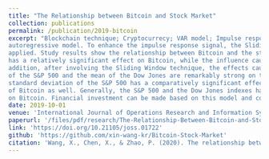 ```yaml
---
title: "The Relationship between Bitcoin and Stock Market"
collection: publications
permalink: /publication/2019-bitcoin
excerpt: "Blockchain technique; Cryptocurrecy; VAR model; Impulse response analysis; Price return; Sliding window technique; Yahoo API<br />**Abstract:**This article analyzes the relationship between Bitcoin and the stock market by using a vector
autoregressive model. To enhance the impulse response signal, the Sliding Window technique is
applied. Study results show the relationship between Bitcoin and the stock market. First, the S&P 500
has a relatively significant effect on Bitcoin, while the influence caused by the S&P 500 is weak. In
addition, after involving the Sliding Window technique, the effects caused by the standard deviation
of the S&P 500 and the mean of the Dow Jones are remarkably strong on the mean of Bitcoin and the
standard deviation of the S&P 500 has a comparatively significant effect on the standard deviation
of Bitcoin as well. Generally, the S&P 500 and the Dow Jones indexes have an advantageous effect
on Bitcoin. Financial investment can be made based on this model and conclusion."
date: 2019-10-01
venue: 'International Journal of Operations Research and Information Systems'
paperurl: '/files/pdf/research/The-Relationship-Between-Bitcoin-and-Stock-Market.pdf'
link: 'https://doi.org/10.21105/joss.01722'
github: 'https://github.com/xin-wang-kr/Bitcoin-Stock-Market'
citation: 'Wang, X., Chen, X., & Zhao, P. (2020). The relationship between Bitcoin and stock market.; <i>International Journal of Operations Research and Information Systems</i> 11(2): 22-35. doi:10.4018/IJORIS.2020040102'
---
```

